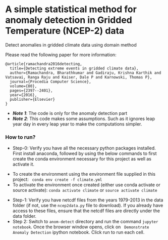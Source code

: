 # A simple statistical method for anomaly detection in Gridded Temperature (NCEP-2) data
Detect anomalies in gridded climate data using domain method

Please read the following paper for more information: 
```
@article{ramachandra2016detecting,
  title={Detecting extreme events in gridded climate data},
  author={Ramachandra, Bharathkumar and Gadiraju, Krishna Karthik and Vatsavai, Ranga Raju and Kaiser, Dale P and Karnowski, Thomas P},
  journal={Procedia Computer Science},
  volume={80},
  pages={2397--2401},
  year={2016},
  publisher={Elsevier}
}
```

* ***Note 1***: The code is only for the anomaly detection part
* ***Note 2***: This code makes some assumptions. Such as it ignores leap year day in every leap year to make the computations simpler.

### How to run?
* Step-0: Verify you have all the necessary python packages installed. First install anaconda, followed by using the below commands to first create the conda environment necessary for this project as well as activate it.
 - To create the environment using the environment file supplied in this project: ``` conda env create -f climate.yml```
 - To activate the environment once created (either use conda activate or source activate): ```conda activate climate``` or ```source activate climate```
* Step-1: Verify you have netcdf files from the years 1979-2013 in the data folder (if not, use the ```ncep2data.py``` file to download). If you already have access to these files, ensure that the netcdf files are directly under the data folder. 
* Step 2: Switch to ```anom-detect``` directory and run the command ```jupyter notebook```. Once the browser window opens, click on ``` Demonstrate Anomaly Detection``` ipython notebook. Click run to run each cell. 
